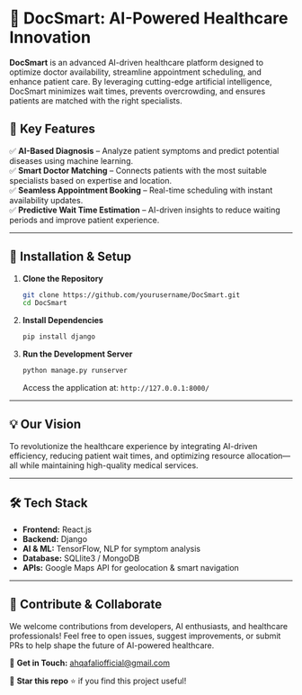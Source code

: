 
# 🚀 **DocSmart: AI-Powered Healthcare Innovation**  

**DocSmart** is an advanced AI-driven healthcare platform designed to optimize doctor availability, streamline appointment scheduling, and enhance patient care. By leveraging cutting-edge artificial intelligence, DocSmart minimizes wait times, prevents overcrowding, and ensures patients are matched with the right specialists.  

## 🌟 **Key Features**  

✅ **AI-Based Diagnosis** – Analyze patient symptoms and predict potential diseases using machine learning.  
✅ **Smart Doctor Matching** – Connects patients with the most suitable specialists based on expertise and location.  
✅ **Seamless Appointment Booking** – Real-time scheduling with instant availability updates.  
✅ **Predictive Wait Time Estimation** – AI-driven insights to reduce waiting periods and improve patient experience.  

---

## 🔧 **Installation & Setup**  

1. **Clone the Repository**  
   ```bash
   git clone https://github.com/yourusername/DocSmart.git
   cd DocSmart
   ```  

2. **Install Dependencies**  
   ```bash
   pip install django
   ```  

3. **Run the Development Server**  
   ```bash
   python manage.py runserver
   ```  
   Access the application at: `http://127.0.0.1:8000/`  

---

## 💡 **Our Vision**  
To revolutionize the healthcare experience by integrating AI-driven efficiency, reducing patient wait times, and optimizing resource allocation—all while maintaining high-quality medical services.  

---

## 🛠 **Tech Stack**  

- **Frontend:** React.js  
- **Backend:** Django  
- **AI & ML:** TensorFlow, NLP for symptom analysis  
- **Database:** SQLlite3 / MongoDB  
- **APIs:** Google Maps API for geolocation & smart navigation  

---

## 🤝 **Contribute & Collaborate**  

We welcome contributions from developers, AI enthusiasts, and healthcare professionals! Feel free to open issues, suggest improvements, or submit PRs to help shape the future of AI-powered healthcare.  

📩 **Get in Touch:** ahqafaliofficial@gmail.com 

📌 **Star this repo** ⭐ if you find this project useful!  

